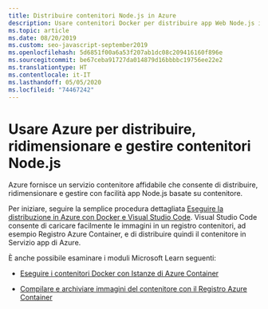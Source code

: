 ```yaml
---
title: Distribuire contenitori Node.js in Azure
description: Usare contenitori Docker per distribuire app Web Node.js in Azure
ms.topic: article
ms.date: 08/20/2019
ms.custom: seo-javascript-september2019
ms.openlocfilehash: 5d6851f00a6a53f207ab1dc08c209416160f896e
ms.sourcegitcommit: be67ceba91727da014879d16bbbbc19756ee22e2
ms.translationtype: HT
ms.contentlocale: it-IT
ms.lasthandoff: 05/05/2020
ms.locfileid: "74467242"
---
```

# <a name="use-azure-to-deploy-scale-and-manage-nodejs-containers"></a>Usare Azure per distribuire, ridimensionare e gestire contenitori Node.js

Azure fornisce un servizio contenitore affidabile che consente di distribuire, ridimensionare e gestire con facilità app Node.js basate su contenitore.

Per iniziare, seguire la semplice procedura dettagliata [Eseguire la distribuzione in Azure con Docker e Visual Studio Code](tutorial-vscode-docker-node-01.md). Visual Studio Code consente di caricare facilmente le immagini in un registro contenitori, ad esempio Registro Azure Container, e di distribuire quindi il contenitore in Servizio app di Azure.

È anche possibile esaminare i moduli Microsoft Learn seguenti:

- [Eseguire i contenitori Docker con Istanze di Azure Container](/learn/modules/run-docker-with-azure-container-instances/)

- [Compilare e archiviare immagini del contenitore con il Registro Azure Container](/learn/modules/build-and-store-container-images/)
